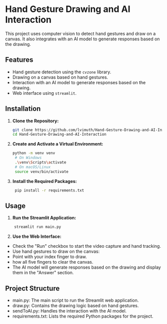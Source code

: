 # Hand Gesture Drawing and AI Interaction

This project uses computer vision to detect hand gestures and draw on a canvas. It also integrates with an AI model to generate responses based on the drawing.

## Features

- Hand gesture detection using the `cvzone` library.
- Drawing on a canvas based on hand gestures.
- Interaction with an AI model to generate responses based on the drawing.
- Web interface using `streamlit`.

## Installation

1. **Clone the Repository:**

   ```sh
   git clone https://github.com/lvimuth/Hand-Gesture-Drawing-and-AI-Interaction.git
   cd Hand-Gesture-Drawing-and-AI-Interaction
   ```

2. **Create and Activate a Virtual Environment:**
   ```sh
   python -m venv venv
    # On Windows
    .\venv\Scripts\activate
    # On macOS/Linux
    source venv/bin/activate
   ```

3. **Install the Required Packages:**
   ```sh
    pip install -r requirements.txt
   ```
## Usage

1. **Run the Streamlit Application:**

```sh
    streamlit run main.py
```

2. **Use the Web Interface:**
   
 - Check the "Run" checkbox to start the video capture and hand tracking.
 - Use hand gestures to draw on the canvas:
 - Point with your index finger to draw.
 - how all five fingers to clear the canvas.
 - The AI model will generate responses based on the drawing and display them in the "Answer" section.

## Project Structure

  - main.py: The main script to run the Streamlit web application.
  - draw.py: Contains the drawing logic based on hand gestures.
  - sendToAI.py: Handles the interaction with the AI model.
  - requirements.txt: Lists the required Python packages for the project.
